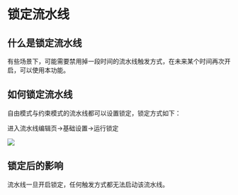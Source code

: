 # 锁定流水线

## 什么是锁定流水线

有些场景下，可能需要禁用掉一段时间的流水线触发方式，在未来某个时间再次开启，可以使用本功能。

## 如何锁定流水线

自由模式与约束模式的流水线都可以设置锁定，锁定方式如下：

进入流水线编辑页-&gt;基础设置-&gt;运行锁定

![](../../../.gitbook/assets/image%20%2848%29.png)

## 锁定后的影响

流水线一旦开启锁定，任何触发方式都无法启动该流水线。

